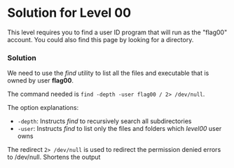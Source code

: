# Solution for Level 00

This level requires you to find a user ID program that will run as the "flag00" account.
You could also find this page by looking for a directory.


### Solution

We need to use the _find_ utility to list all the files and executable that is owned by user **flag00**. 

The command needed is `find -depth -user flag00 / 2> /dev/null`.

The option explanations: <ul>
    <li> `-depth`: Instructs _find_ to recursively search all subdirectories </li>
    <li> `-user`: Instructs _find_ to list only the files and folders which _level00_ user owns </li>
    </ul>

The redirect `2> /dev/null` is used to redirect the permission denied errors to /dev/null. Shortens the output
